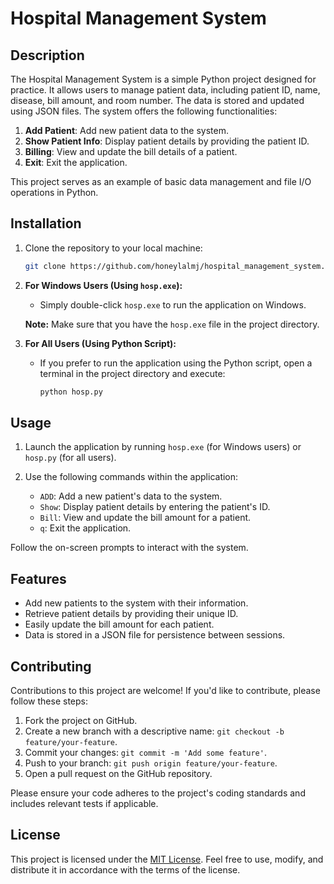 # Hospital Management System

## Description

The Hospital Management System is a simple Python project designed for practice. It allows users to manage patient data, including patient ID, name, disease, bill amount, and room number. The data is stored and updated using JSON files. The system offers the following functionalities:

1. **Add Patient**: Add new patient data to the system.
2. **Show Patient Info**: Display patient details by providing the patient ID.
3. **Billing**: View and update the bill details of a patient.
4. **Exit**: Exit the application.

This project serves as an example of basic data management and file I/O operations in Python.

## Installation

1. Clone the repository to your local machine:

   ```bash
   git clone https://github.com/honeylalmj/hospital_management_system.git
   ```

2. **For Windows Users (Using `hosp.exe`):**

   - Simply double-click `hosp.exe` to run the application on Windows.
   
   **Note:** Make sure that you have the `hosp.exe` file in the project directory.

3. **For All Users (Using Python Script):**

   - If you prefer to run the application using the Python script, open a terminal in the project directory and execute:

     ```bash
     python hosp.py
     ```

## Usage

1. Launch the application by running `hosp.exe` (for Windows users) or `hosp.py` (for all users).
2. Use the following commands within the application:

   - `ADD`: Add a new patient's data to the system.
   - `Show`: Display patient details by entering the patient's ID.
   - `Bill`: View and update the bill amount for a patient.
   - `q`: Exit the application.

Follow the on-screen prompts to interact with the system.

## Features

- Add new patients to the system with their information.
- Retrieve patient details by providing their unique ID.
- Easily update the bill amount for each patient.
- Data is stored in a JSON file for persistence between sessions.

## Contributing

Contributions to this project are welcome! If you'd like to contribute, please follow these steps:

1. Fork the project on GitHub.
2. Create a new branch with a descriptive name: `git checkout -b feature/your-feature`.
3. Commit your changes: `git commit -m 'Add some feature'`.
4. Push to your branch: `git push origin feature/your-feature`.
5. Open a pull request on the GitHub repository.

Please ensure your code adheres to the project's coding standards and includes relevant tests if applicable.

## License

This project is licensed under the [MIT License](LICENSE). Feel free to use, modify, and distribute it in accordance with the terms of the license.
